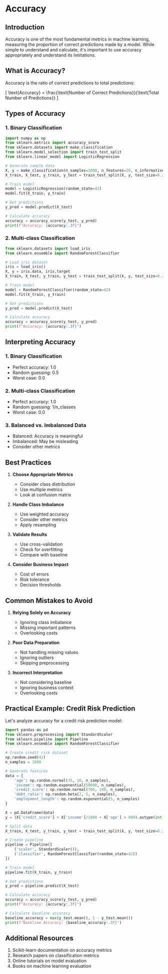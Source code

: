 # Accuracy

## Introduction

Accuracy is one of the most fundamental metrics in machine learning, measuring the proportion of correct predictions made by a model. While simple to understand and calculate, it's important to use accuracy appropriately and understand its limitations.

## What is Accuracy?

Accuracy is the ratio of correct predictions to total predictions:

\[
\text{Accuracy} = \frac{\text{Number of Correct Predictions}}{\text{Total Number of Predictions}}
\]

## Types of Accuracy

### 1. Binary Classification

```python
import numpy as np
from sklearn.metrics import accuracy_score
from sklearn.datasets import make_classification
from sklearn.model_selection import train_test_split
from sklearn.linear_model import LogisticRegression

# Generate sample data
X, y = make_classification(n_samples=1000, n_features=20, n_informative=15, random_state=42)
X_train, X_test, y_train, y_test = train_test_split(X, y, test_size=0.2, random_state=42)

# Train model
model = LogisticRegression(random_state=42)
model.fit(X_train, y_train)

# Get predictions
y_pred = model.predict(X_test)

# Calculate accuracy
accuracy = accuracy_score(y_test, y_pred)
print(f"Accuracy: {accuracy:.3f}")
```

### 2. Multi-class Classification

```python
from sklearn.datasets import load_iris
from sklearn.ensemble import RandomForestClassifier

# Load iris dataset
iris = load_iris()
X, y = iris.data, iris.target
X_train, X_test, y_train, y_test = train_test_split(X, y, test_size=0.2, random_state=42)

# Train model
model = RandomForestClassifier(random_state=42)
model.fit(X_train, y_train)

# Get predictions
y_pred = model.predict(X_test)

# Calculate accuracy
accuracy = accuracy_score(y_test, y_pred)
print(f"Accuracy: {accuracy:.3f}")
```

## Interpreting Accuracy

### 1. Binary Classification

- Perfect accuracy: 1.0
- Random guessing: 0.5
- Worst case: 0.0

### 2. Multi-class Classification

- Perfect accuracy: 1.0
- Random guessing: 1/n_classes
- Worst case: 0.0

### 3. Balanced vs. Imbalanced Data

- Balanced: Accuracy is meaningful
- Imbalanced: May be misleading
- Consider other metrics

## Best Practices

1. **Choose Appropriate Metrics**
   - Consider class distribution
   - Use multiple metrics
   - Look at confusion matrix

2. **Handle Class Imbalance**
   - Use weighted accuracy
   - Consider other metrics
   - Apply resampling

3. **Validate Results**
   - Use cross-validation
   - Check for overfitting
   - Compare with baseline

4. **Consider Business Impact**
   - Cost of errors
   - Risk tolerance
   - Decision thresholds

## Common Mistakes to Avoid

1. **Relying Solely on Accuracy**
   - Ignoring class imbalance
   - Missing important patterns
   - Overlooking costs

2. **Poor Data Preparation**
   - Not handling missing values
   - Ignoring outliers
   - Skipping preprocessing

3. **Incorrect Interpretation**
   - Not considering baseline
   - Ignoring business context
   - Overlooking costs

## Practical Example: Credit Risk Prediction

Let's analyze accuracy for a credit risk prediction model:

```python
import pandas as pd
from sklearn.preprocessing import StandardScaler
from sklearn.pipeline import Pipeline
from sklearn.ensemble import RandomForestClassifier

# Create credit risk dataset
np.random.seed(42)
n_samples = 1000

# Generate features
data = {
    'age': np.random.normal(35, 10, n_samples),
    'income': np.random.exponential(50000, n_samples),
    'credit_score': np.random.normal(700, 100, n_samples),
    'debt_ratio': np.random.beta(2, 5, n_samples),
    'employment_length': np.random.exponential(5, n_samples)
}

X = pd.DataFrame(data)
y = (X['credit_score'] + X['income']/1000 + X['age'] > 800).astype(int)

# Split data
X_train, X_test, y_train, y_test = train_test_split(X, y, test_size=0.2, random_state=42)

# Create pipeline
pipeline = Pipeline([
    ('scaler', StandardScaler()),
    ('classifier', RandomForestClassifier(random_state=42))
])

# Train model
pipeline.fit(X_train, y_train)

# Get predictions
y_pred = pipeline.predict(X_test)

# Calculate accuracy
accuracy = accuracy_score(y_test, y_pred)
print(f"Accuracy: {accuracy:.3f}")

# Calculate baseline accuracy
baseline_accuracy = max(y_test.mean(), 1 - y_test.mean())
print(f"Baseline Accuracy: {baseline_accuracy:.3f}")
```

## Additional Resources

1. Scikit-learn documentation on accuracy metrics
2. Research papers on classification metrics
3. Online tutorials on model evaluation
4. Books on machine learning evaluation
